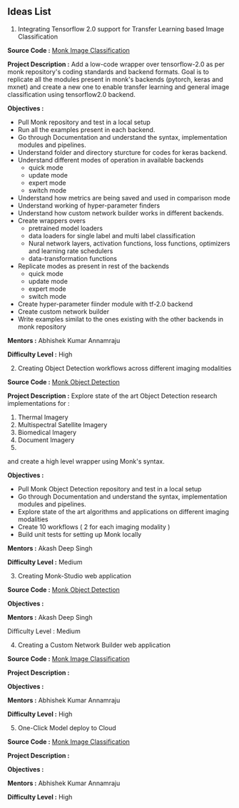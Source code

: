 ## Ideas List

1. Integrating Tensorflow 2.0 support for Transfer Learning based Image Classification

**Source Code :**
[Monk Image Classification](https://github.com/Tessellate-Imaging/monk_v1)

**Project Description :**
Add a low-code wrapper over tensorflow-2.0 as per monk repository's coding standards and backend formats. Goal is to replicate all the modules present in monk's backends (pytorch, keras and mxnet) and create a new one to enable transfer learning and general image classification using tensorflow2.0 backend. 


**Objectives :** 
- Pull Monk repository and test in a local setup
- Run all the examples present in each backend.
- Go through Documentation and understand the syntax, implementation modules and pipelines.
- Understand folder and directory sturcture for codes for keras backend.
- Understand different modes of operation in available backends
    - quick mode
    - update mode
    - expert mode
    - switch mode
- Understand how metrics are being saved and used in comparison mode
- Understand working of hyper-parameter finders 
- Understand how custom network builder works in different backends.
- Create wrappers overs
    - pretrained model loaders
    - data loaders for single label and multi label classification
    - Nural network layers, activation functions, loss functions, optimizers and learning rate schedulers
    - data-transformation functions
- Replicate modes as present in rest of the backends
    - quick mode
    - update mode
    - expert mode
    - switch mode
- Create hyper-parameter fiinder module with tf-2.0 backend
- Create custom network builder
- Write examples similat to the ones existing with the other backends in monk repository

**Mentors :** Abhishek Kumar Annamraju


**Difficulty Level :** High


2. Creating Object Detection workflows across different imaging modalities

**Source Code :**
[Monk Object Detection](https://github.com/Tessellate-Imaging/Monk_Object_Detection)

**Project Description :**
Explore state of the art Object Detection research implementations for :
1) Thermal Imagery
2) Multispectral Satellite Imagery
3) Biomedical Imagery
4) Document Imagery
5) 

and create a high level wrapper using Monk's syntax.

**Objectives :**

- Pull Monk Object Detection repository and test in a local setup
- Go through Documentation and understand the syntax, implementation modules and pipelines.
- Explore state of the art algorithms and applications on different imaging modalities
- Create 10 workflows ( 2 for each imaging modality )
- Build unit tests for setting up Monk locally



**Mentors :** Akash Deep Singh


**Difficulty Level :** Medium

3. Creating Monk-Studio web application

**Source Code :**
[Monk Object Detection](https://github.com/Tessellate-Imaging/Monk_Object_Detection)

**Objectives :**


**Mentors :** Akash Deep Singh


Difficulty Level : Medium

4. Creating a Custom Network Builder web application

**Source Code :**
[Monk Image Classification](https://github.com/Tessellate-Imaging/monk_v1)

**Project Description :**


**Objectives :** 


**Mentors :** Abhishek Kumar Annamraju


**Difficulty Level :** High

5. One-Click Model deploy to Cloud

**Source Code :**
[Monk Image Classification](https://github.com/Tessellate-Imaging/monk_v1)

**Project Description :**


**Objectives :** 


**Mentors :** Abhishek Kumar Annamraju


**Difficulty Level :** High

